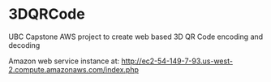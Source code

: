 # 3DQRCode
UBC Capstone AWS project to create web based 3D QR Code encoding and decoding

Amazon web service instance at: http://ec2-54-149-7-93.us-west-2.compute.amazonaws.com/index.php
